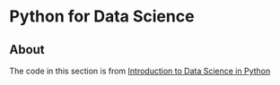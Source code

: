 # Python for Data Science

## About
The code in this section is from [Introduction to Data Science in Python](https://www.coursera.org/specializations/data-science-python)
